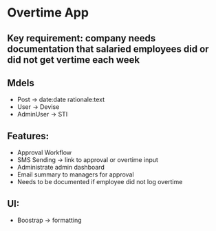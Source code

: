 # Overtime App

## Key requirement: company needs documentation that salaried employees did or did not get vertime each week

## Mdels

- Post -> date:date rationale:text
- User -> Devise
- AdminUser -> STI

## Features:
- Approval Workflow
- SMS Sending -> link to approval or overtime input
- Administrate admin dashboard
- Email summary to managers for approval
- Needs to be documented if employee did not log overtime

## UI:
- Boostrap -> formatting